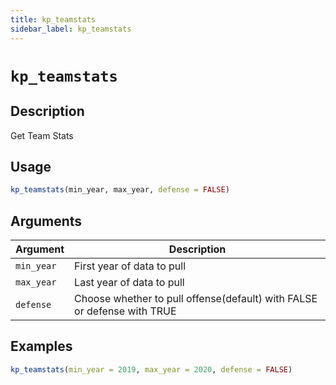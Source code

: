 ```yaml
---
title: kp_teamstats
sidebar_label: kp_teamstats
---
```

# `kp_teamstats`

## Description

Get Team Stats


## Usage

```r
kp_teamstats(min_year, max_year, defense = FALSE)
```


## Arguments

Argument      |Description
------------- |----------------
`min_year`     |     First year of data to pull
`max_year`     |     Last year of data to pull
`defense`     |     Choose whether to pull offense(default) with FALSE or defense with TRUE


## Examples

```r
kp_teamstats(min_year = 2019, max_year = 2020, defense = FALSE)
```


